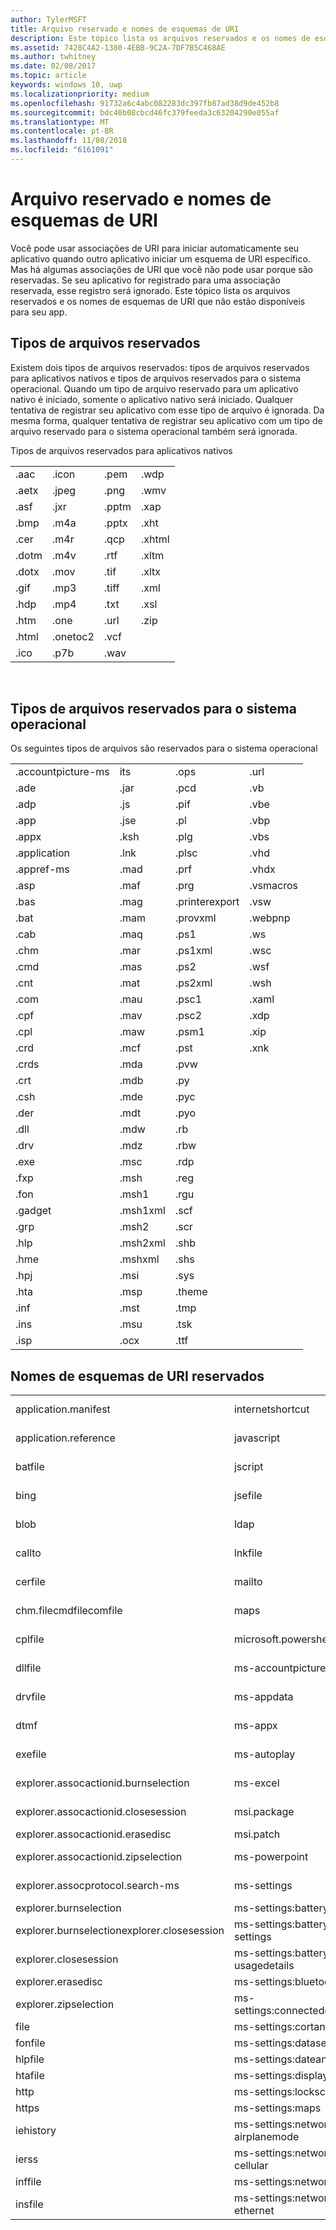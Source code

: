 ```yaml
---
author: TylerMSFT
title: Arquivo reservado e nomes de esquemas de URI
description: Este tópico lista os arquivos reservados e os nomes de esquemas de URI que não estão disponíveis para seu app.
ms.assetid: 7428C4A2-1380-4EBB-9C2A-7DF7B5C468AE
ms.author: twhitney
ms.date: 02/08/2017
ms.topic: article
keywords: windows 10, uwp
ms.localizationpriority: medium
ms.openlocfilehash: 91732a6c4abc082283dc397fb87ad38d9de452b8
ms.sourcegitcommit: bdc40b08cbcd46fc379feeda3c63204290e055af
ms.translationtype: MT
ms.contentlocale: pt-BR
ms.lasthandoff: 11/08/2018
ms.locfileid: "6161091"
---
```

# <a name="reserved-file-and-uri-scheme-names"></a>Arquivo reservado e nomes de esquemas de URI


Você pode usar associações de URI para iniciar automaticamente seu aplicativo quando outro aplicativo iniciar um esquema de URI específico. Mas há algumas associações de URI que você não pode usar porque são reservadas. Se seu aplicativo for registrado para uma associação reservada, esse registro será ignorado. Este tópico lista os arquivos reservados e os nomes de esquemas de URI que não estão disponíveis para seu app.

## <a name="reserved-file-types"></a>Tipos de arquivos reservados

Existem dois tipos de arquivos reservados: tipos de arquivos reservados para aplicativos nativos e tipos de arquivos reservados para o sistema operacional. Quando um tipo de arquivo reservado para um aplicativo nativo é iniciado, somente o aplicativo nativo será iniciado. Qualquer tentativa de registrar seu aplicativo com esse tipo de arquivo é ignorada. Da mesma forma, qualquer tentativa de registrar seu aplicativo com um tipo de arquivo reservado para o sistema operacional também será ignorada.

Tipos de arquivos reservados para aplicativos nativos

<table>
<tr><td>.aac</td><td>.icon</td><td>.pem</td><td>.wdp</td></tr>
<tr><td>.aetx</td><td>.jpeg</td><td>.png</td><td>.wmv</td></tr>
<tr><td>.asf</td><td>.jxr</td><td>.pptm</td><td>.xap</td></tr>
<tr><td>.bmp</td><td>.m4a</td><td>.pptx</td><td>.xht</td></tr>
<tr><td>.cer</td><td>.m4r</td><td>.qcp</td><td>.xhtml</td></tr>
<tr><td>.dotm</td><td>.m4v</td><td>.rtf</td><td>.xltm</td></tr>
<tr><td>.dotx</td><td>.mov</td><td>.tif</td><td>.xltx</td></tr>
<tr><td>.gif</td><td>.mp3</td><td>.tiff</td><td>.xml</td></tr>
<tr><td>.hdp</td><td>.mp4</td><td>.txt</td><td>.xsl</td></tr>
<tr><td>.htm</td><td>.one</td><td>.url</td><td>.zip</td></tr>
<tr><td>.html</td><td>.onetoc2</td><td>.vcf</td><td></td></tr>
<tr><td>.ico</td><td>.p7b</td><td>.wav</td><td></td></tr>
</table> 

## <a name="file-types-reserved-for-the-operating-system"></a>Tipos de arquivos reservados para o sistema operacional

Os seguintes tipos de arquivos são reservados para o sistema operacional

<table>
<tr><td>.accountpicture-ms</td><td>its</td><td>.ops</td><td>.url</td></tr>
<tr><td>.ade</td><td>.jar</td><td>.pcd</td><td>.vb</td></tr>
<tr><td>.adp</td><td>.js</td><td>.pif</td><td>.vbe</td></tr>
<tr><td>.app</td><td>.jse</td><td>.pl</td><td>.vbp</td></tr>
<tr><td>.appx</td><td>.ksh</td><td>.plg</td><td>.vbs</td></tr>
<tr><td>.application</td><td>.lnk</td><td>.plsc</td><td>.vhd</td></tr>
<tr><td>.appref-ms</td><td>.mad</td><td>.prf</td><td>.vhdx</td></tr>
<tr><td>.asp</td><td>.maf</td><td>.prg</td><td>.vsmacros</td></tr>
<tr><td>.bas</td><td>.mag</td><td>.printerexport</td><td>.vsw</td></tr>
<tr><td>.bat</td><td>.mam</td><td>.provxml</td><td>.webpnp</td></tr>
<tr><td>.cab</td><td>.maq</td><td>.ps1</td><td>.ws</td></tr>
<tr><td>.chm</td><td>.mar</td><td>.ps1xml</td><td>.wsc</td></tr>
<tr><td>.cmd</td><td>.mas</td><td>.ps2</td><td>.wsf</td></tr>
<tr><td>.cnt</td><td>.mat</td><td>.ps2xml</td><td>.wsh</td></tr>
<tr><td>.com</td><td>.mau</td><td>.psc1</td><td>.xaml</td></tr>
<tr><td>.cpf</td><td>.mav</td><td>.psc2</td><td>.xdp</td></tr>
<tr><td>.cpl</td><td>.maw</td><td>.psm1</td><td>.xip</td></tr>
<tr><td>.crd</td><td>.mcf</td><td>.pst</td><td>.xnk</td></tr>
<tr><td>.crds</td><td>.mda</td><td>.pvw</td><td></td></tr>
<tr><td>.crt</td><td>.mdb</td><td>.py</td><td></td></tr>
<tr><td>.csh</td><td>.mde</td><td>.pyc</td><td></td></tr>
<tr><td>.der</td><td>.mdt</td><td>.pyo</td><td></td></tr>
<tr><td>.dll</td><td>.mdw</td><td>.rb</td><td></td></tr>
<tr><td>.drv</td><td>.mdz</td><td>.rbw</td><td></td></tr>
<tr><td>.exe</td><td>.msc</td><td>.rdp</td><td></td></tr>
<tr><td>.fxp</td><td>.msh</td><td>.reg</td><td></td></tr>
<tr><td>.fon</td><td>.msh1</td><td>.rgu</td><td></td></tr>
<tr><td>.gadget</td><td>.msh1xml</td><td>.scf</td><td></td></tr>
<tr><td>.grp</td><td>.msh2</td><td>.scr</td><td></td></tr>
<tr><td>.hlp</td><td>.msh2xml</td><td>.shb</td><td></td></tr>
<tr><td>.hme</td><td>.mshxml</td><td>.shs</td><td></td></tr>
<tr><td>.hpj</td><td>.msi</td><td>.sys</td><td></td></tr>
<tr><td>.hta</td><td>.msp</td><td>.theme</td><td></td></tr>
<tr><td>.inf</td><td>.mst</td><td>.tmp</td><td></td></tr>
<tr><td>.ins</td><td>.msu</td><td>.tsk</td><td></td></tr>
<tr><td>.isp</td><td>.ocx</td><td>.ttf</td><td></td></tr>
</table>

## <a name="reserved-uri-scheme-names"></a>Nomes de esquemas de URI reservados

<table>
<tr><td>application.manifest</td><td>internetshortcut</td><td>ms-settings:network-mobilehotspot</td><td>shbfile</td></tr>
<tr><td>application.reference</td><td>javascript</td><td>ms-settings:network-proxy</td><td>shcmdfile</td></tr>
<tr><td>batfile</td><td>jscript</td><td>ms-settings:network-wifi</td><td>shsfile</td></tr>
<tr><td>bing</td><td>jsefile</td><td>ms-settings:nfctransactions</td><td>smb</td></tr>
<tr><td>blob</td><td>ldap</td><td>ms-settings:notifications</td><td>stickynotes</td></tr>
<tr><td>callto</td><td>lnkfile</td><td>ms-settings:personalization</td><td>sysfile</td></tr>
<tr><td>cerfile</td><td>mailto</td><td>ms-settings:privacy-calendar</td><td>tel</td></tr>
<tr><td>chm.filecmdfilecomfile</td><td>maps</td><td>ms-settings:privacy-contacts</td><td>telnet</td></tr>
<tr><td>cplfile</td><td>microsoft.powershellscript.1</td><td>ms-settings:privacy-customdevices</td><td>tn3270</td></tr>
<tr><td>dllfile</td><td>ms-accountpictureprovider</td><td>ms-settings:privacy-feedback</td><td>ttffile</td></tr>
<tr><td>drvfile</td><td>ms-appdata</td><td>ms-settings:privacy-location</td><td>unknown</td></tr>
<tr><td>dtmf</td><td>ms-appx</td><td>ms-settings:privacy-messaging</td><td>usertileprovider</td></tr>
<tr><td>exefile</td><td>ms-autoplay</td><td>ms-settings:privacy-microphone</td><td>vbefile</td></tr>
<tr><td>explorer.assocactionid.burnselection</td><td>ms-excel</td><td>ms-settings:privacy-speechtyping</td><td>vbscript</td></tr>
<tr><td>explorer.assocactionid.closesession</td><td>msi.package</td><td>ms-settings:privacy-webcam</td><td>vbsfile</td></tr>
<tr><td>explorer.assocactionid.erasedisc</td><td>msi.patch</td><td>ms-settings:proximity</td><td>wallet</td></tr>
<tr><td>explorer.assocactionid.zipselection</td><td>ms-powerpoint</td><td>ms-settings:regionlanguage</td><td>windows.gadget</td></tr>
<tr><td>explorer.assocprotocol.search-ms</td><td>ms-settings</td><td>ms-settings:screenrotation</td><td>windowsmediacenterapp</td></tr>
<tr><td>explorer.burnselection</td><td>ms-settings:batterysaver</td><td>ms-settings:speech</td><td>windowsmediacenterssl</td></tr>
<tr><td>explorer.burnselectionexplorer.closesession</td><td>ms-settings:batterysaver-settings</td><td>ms-settings:storagesense</td><td>windowsmediacenterweb</td></tr>
<tr><td>explorer.closesession</td><td>ms-settings:batterysaver-usagedetails</td><td>ms-settings:windowsupdate</td><td>wmp11.assocprotocol.mms</td></tr>
<tr><td>explorer.erasedisc</td><td>ms-settings:bluetooth</td><td>ms-settings:workplace</td><td>wsffile</td></tr>
<tr><td>explorer.zipselection</td><td>ms-settings:connecteddevices</td><td>ms-windows-store</td><td>wsfile</td></tr>
<tr><td>file</td><td>ms-settings:cortanasearch</td><td>ms-word</td><td>wshfile</td></tr>
<tr><td>fonfile</td><td>ms-settings:datasense</td><td>ocxfile</td><td>xbls</td></tr>
<tr><td>hlpfile</td><td>ms-settings:dateandtime</td><td>office</td><td>zune</td></tr>
<tr><td>htafile</td><td>ms-settings:display</td><td>onenote</td><td></td></tr>
<tr><td>http</td><td>ms-settings:lockscreen</td><td>piffile</td><td></td></tr>
<tr><td>https</td><td>ms-settings:maps</td><td>regfile</td><td></td></tr>
<tr><td>iehistory</td><td>ms-settings:network-airplanemode</td><td>res</td><td></td></tr>
<tr><td>ierss</td><td>ms-settings:network-cellular</td><td>rlogin</td><td></td></tr>
<tr><td>inffile</td><td>ms-settings:network-dialup</td><td>scrfile</td><td></td></tr>
<tr><td>insfile</td><td>ms-settings:network-ethernet</td><td>scriptletfile</td><td></td></tr>
</table>
